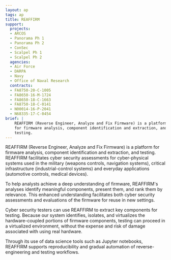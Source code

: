 ```yaml
---
layout: ap
tags: ap
title: REAFFIRM
support:
  projects:
  - ARCOS
  - Panorama Ph 1
  - Panorama Ph 2
  - ConSec
  - Scalpel Ph 1
  - Scalpel Ph 2
  agencies:
  - Air Force
  - DARPA
  - Navy
  - Office of Naval Research
  contracts:
  - FA8750-20-C-1005
  - FA8650-16-M-1724
  - FA8650-18-C-1663
  - FA8750-18-C-0141
  - N00014-16-P-2041
  - N68335-17-C-0454
brief: |
    REAFFIRM (Reverse Engineer, Analyze and Fix Firmware) is a platform
    for firmware analysis, component identification and extraction, and
    testing.
---
```


REAFFIRM (Reverse Engineer, Analyze and Fix Firmware) is a platform for firmware analysis, component identification and extraction, and testing. REAFFIRM facilitates cyber security assessments for cyber-physical systems used in the military (weapons controls, navigation systems), critical infrastructure (industrial-control systems) and everyday applications (automotive controls, medical devices).
 
To help analysts achieve a deep understanding of firmware, REAFFIRM's analyses identify meaningful components, present them, and rank them by relevance. This enhanced understanding facilitates both cyber security assessments and evaluations of the firmware for reuse in new settings.
 
Cyber security testers can use REAFFIRM to extract key components for testing. Because our system identifies, isolates, and virtualizes the hardware-coupled portions of firmware components, testing can proceed in a virtualized environment, without the expense and risk of damage associated with using real hardware.
 
Through its use of data science tools such as Jupyter notebooks, REAFFIRM supports reproducibility and gradual automation of reverse-engineering and testing workflows.
